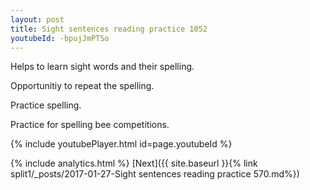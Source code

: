 ```yaml
---
layout: post
title: Sight sentences reading practice 1052
youtubeId: -bpujJmPTSo
---
```

 
 
Helps to learn sight words and their spelling.

Opportunitiy to repeat the spelling. 

Practice spelling. 
 
Practice for spelling bee competitions. 
 
{% include youtubePlayer.html id=page.youtubeId %}
 
 
{% include analytics.html %} 
[Next]({{ site.baseurl }}{% link  split1/_posts/2017-01-27-Sight sentences reading practice 570.md%})
 
